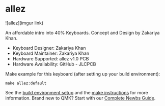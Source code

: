 # allez 

![allez](imgur link)

An affordable intro into 40% Keyboards. Concept and Design by Zakariya Khan.

- Keyboard Designer: Zakariya Khan
- Keyboard Maintainer: Zakariya Khan
- Hardware Supported: allez v1.0 PCB
- Hardware Availability: GitHub - JLCPCB

Make example for this keyboard (after setting up your build environment):

    make allez:default

See the [build environment setup](https://docs.qmk.fm/#/getting_started_build_tools) and the [make instructions](https://docs.qmk.fm/#/getting_started_make_guide) for more information. Brand new to QMK? Start with our [Complete Newbs Guide](https://docs.qmk.fm/#/newbs).
